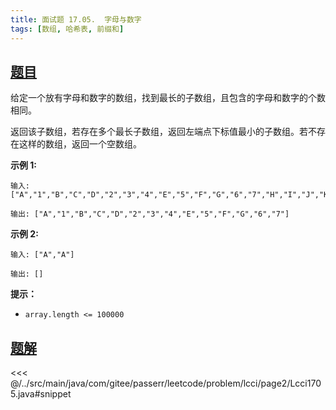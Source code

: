 ```yaml
---
title: 面试题 17.05.  字母与数字
tags: [数组, 哈希表, 前缀和]
---
```



## [题目](https://leetcode.cn/problems/find-longest-subarray-lcci/)
给定一个放有字母和数字的数组，找到最长的子数组，且包含的字母和数字的个数相同。

返回该子数组，若存在多个最长子数组，返回左端点下标值最小的子数组。若不存在这样的数组，返回一个空数组。

**示例 1:**

```
输入: ["A","1","B","C","D","2","3","4","E","5","F","G","6","7","H","I","J","K","L","M"]

输出: ["A","1","B","C","D","2","3","4","E","5","F","G","6","7"]
```

**示例 2:**

```
输入: ["A","A"]

输出: []
```

**提示：**

* `array.length <= 100000`


## [题解](https://github.com/PasseRR/JavaLeetCode/blob/master/src/main/java/com/gitee/passerr/leetcode/problem/lcci/page2/Lcci1705.java)

<<< @/../src/main/java/com/gitee/passerr/leetcode/problem/lcci/page2/Lcci1705.java#snippet
